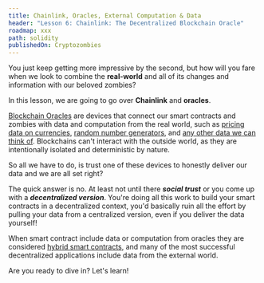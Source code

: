 ```yaml
---
title: Chainlink, Oracles, External Computation & Data
header: "Lesson 6: Chainlink: The Decentralized Blockchain Oracle"
roadmap: xxx
path: solidity
publishedOn: Cryptozombies
---
```


You just keep getting more impressive by the second, but how will you fare when we look to combine the **real-world** and all of its changes and information with our beloved zombies?

In this lesson, we are going to go over **Chainlink** and **oracles**. 

<a href="https://betterprogramming.pub/what-is-a-blockchain-oracle-f5ccab8dbd72" target=_new>Blockchain Oracles</a> are devices that connect our smart contracts and zombies with data and computation from the real world, such as <a href="https://data.chain.link/" target=_new>pricing data on currencies</a>, <a href="https://docs.chain.link/docs/get-a-random-number/" target=_new>random number generators</a>, and  <a href="https://docs.chain.link/docs/make-a-http-get-request/" target=_new>any other data we can think of</a>. Blockchains can't interact with the outside world, as they are intentionally isolated and deterministic by nature.

So all we have to do, is trust one of these devices to honestly deliver our data and we are all set right?

The quick answer is no. At least not until there **_social trust_** or you come up with a **_decentralized version_**. You're doing all this work to build your smart contracts in a decentralized context, you'd basically ruin all the effort by pulling your data from a centralized version, even if you deliver the data yourself! 

When smart contract include data or computation from oracles they are considered [hybrid smart contracts](https://blog.chain.link/hybrid-smart-contracts-explained/), and many of the most successful decentralized applications include data from the external world. 

Are you ready to dive in? Let's learn!
